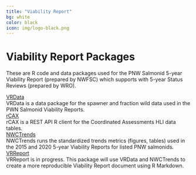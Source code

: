 ```yaml
---
title: "Viability Report"
bg: white
color: black
icon: img/logo-black.png
---
```


# Viability Report Packages

These are R code and data packages used for the PNW Salmonid 5-year Viability Report (prepared by NWFSC) which supports with 5-year Status Reviews (prepared by WRO).

<!-- the part in pkgsboxtext2 will disappear on small screens -->
<div id="pkgscontainer">

<div id="pkgsbox">
<a class="boxlinks"  href="https://nwfsc-math-bio.github.io/VRData/">VRData</a><br>
<span id="pkgsboxtext1">VRData is a data package for the spawner and fraction wild data used in the PWN Salmonid Viability Reports.</span>
</div>

<div id="pkgsbox">
<a class="boxlinks"  href="https://nwfsc-cb.github.io/rCAX/">rCAX</a><br>
<span id="pkgsboxtext1">rCAX is a REST API R client for the Coordinated Assessments HLI data tables.</span>
</div>

<div id="pkgsbox">
<a class="boxlinks"  href="https://nwfsc-math-bio.github.io/NWCTrends/">NWCTrends</a><br>
<span id="pkgsboxtext1">NWCTrends runs the standardized trends metrics (figures, tables) used in the 2015 and 2020 5-year Viability Reports for listed PNW salmonids.</span>
</div>

<div id="pkgsbox">
<a class="boxlinks"  href="">VRReport</a><br>
<span id="pkgsboxtext1">VRReport is in progress. This package will use VRData and NWCTrends to create a more reproducible Viability Report document using R Markdown.</span>
</div>

</div>
